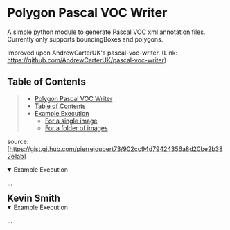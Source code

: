 # Polygon Pascal VOC Writer

A simple python module to generate Pascal VOC xml annotation files. Currently only supports boundingBoxes and polygons.

Improved upon AndrewCarterUK's pascal-voc-writer. (Link: <https://github.com/AndrewCarterUK/pascal-voc-writer>)

## Table of Contents

>- [Polygon Pascal VOC Writer](#Polygon-Pascal-VOC-Writer)
>- [Table of Contents](#Table-of-Contents)
>- [Example Execution](#Example-Execution)
>   - [For a single image](https://github.com/EvitanRelta/git_tutorial/blob/master/example.md#For-a-single-image)
>   - [For a folder of images](https://github.com/EvitanRelta/git_tutorial/blob/master/example.md#For-a-folder-of-images)

source: [https://gist.github.com/pierrejoubert73/902cc94d79424356a8d20be2b382e1ab]

<details open>
<summary title='Example Execution'>Example Execution</summary>

<p>...</p>
</details>  

<details>
  <summary style="display:inline"><h2 style="display: inline;">Kevin Smith</h2></summary>
  
  ## Heading
  1. A numbered
  2. list
     * With some
     * Sub bullets
</details>

<details open>
<summary title='Example-Execution'>Example Execution</summary>

<p>...</p>
</details>  
